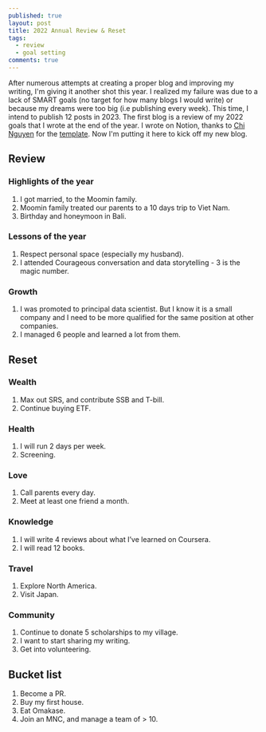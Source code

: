```yaml
---
published: true
layout: post
title: 2022 Annual Review & Reset
tags:
  - review
  - goal setting
comments: true
---
```

After numerous attempts at creating a proper blog and improving my writing, I'm giving it another shot this year. I realized my failure was due to a lack of SMART goals (no target for how many blogs I would write) or because my dreams were too big (i.e publishing every week). This time, I intend to publish 12 posts in 2023. The first blog is a review of my 2022 goals that I wrote at the end of the year. I wrote on Notion, thanks to [Chi Nguyen](https://thepresentwriter.com/) for the [template](https://chi-nguyen.notion.site/Minimalist-Annual-Review-Reset-adf4c0b40bbd4d94b5739e3362915221). Now I'm putting it here to kick off my new blog.

## Review

### Highlights of the year 

1. I got married, to the Moomin family.
2. Moomin family treated our parents to a 10 days trip to Viet Nam.
3. Birthday and honeymoon in Bali.

### Lessons of the year

1. Respect personal space (especially my husband).
2. I attended Courageous conversation and data storytelling - 3 is the magic number.

### Growth

1. I was promoted to principal data scientist. But I know it is a small company and I need to be more qualified for the same position at other companies.  
2. I managed 6 people and learned a lot from them.

## Reset

### Wealth

1. Max out SRS, and contribute SSB and T-bill.
2. Continue buying ETF.

### Health

1. I will run 2 days per week.
2. Screening.

### Love

1. Call parents every day.
2. Meet at least one friend a month.

### Knowledge

1. I will write 4 reviews about what I’ve learned on Coursera.
2. I will read 12 books.

### Travel

1. Explore North America.
2. Visit Japan.

### Community

1. Continue to donate 5 scholarships to my village.
2. I want to start sharing my writing.
3. Get into volunteering.

## Bucket list 

1. Become a PR.
2. Buy my first house.
3. Eat Omakase.
4. Join an MNC, and manage a team of > 10.


